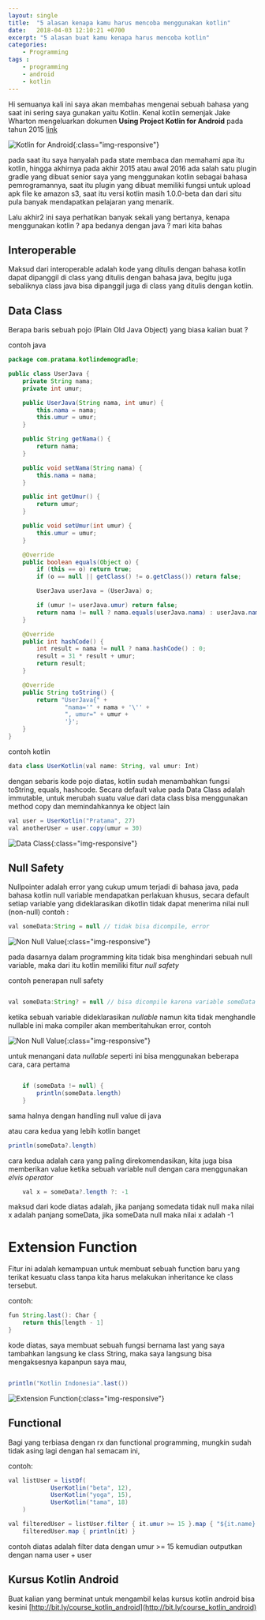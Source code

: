 ```yaml
---
layout: single
title:  "5 alasan kenapa kamu harus mencoba menggunakan kotlin"
date:   2018-04-03 12:10:21 +0700
excerpt: "5 alasan buat kamu kenapa harus mencoba kotlin"
categories: 
    - Programming
tags : 
    - programming
    - android
    - kotlin
---
```


Hi semuanya kali ini saya akan membahas mengenai sebuah bahasa yang saat ini sering saya gunakan yaitu Kotlin. Kenal kotlin semenjak Jake Wharton mengeluarkan dokumen **Using Project Kotlin for Android** pada tahun 2015 [link](https://docs.google.com/document/d/1ReS3ep-hjxWA8kZi0YqDbEhCqTt29hG8P44aA9W0DM8/edit#heading=h.96ldte2znfpc) 

![Kotlin for Android](/assets/images/jake_kotlin_android.png){:class="img-responsive"}

pada saat itu saya hanyalah pada state membaca dan memahami apa itu kotlin, hingga akhirnya pada akhir 2015 atau awal 2016 ada salah satu plugin gradle yang dibuat senior saya yang menggunakan kotlin sebagai bahasa pemrogramannya, saat itu plugin yang dibuat memiliki fungsi untuk upload apk file ke amazon s3, saat itu versi kotlin masih 1.0.0-beta dan dari situ pula banyak mendapatkan pelajaran yang menarik.

Lalu akhir2 ini saya perhatikan banyak sekali yang bertanya, kenapa menggunakan kotlin ? apa bedanya dengan java ? mari kita bahas

## Interoperable
Maksud dari interoperable adalah kode yang ditulis dengan bahasa kotlin dapat dipanggil di class yang ditulis dengan bahasa java, begitu juga sebaliknya class java bisa dipanggil juga di class yang ditulis dengan kotlin.

## Data Class
Berapa baris sebuah pojo (Plain Old Java Object) yang biasa kalian buat ? 

contoh java

```java
package com.pratama.kotlindemogradle;

public class UserJava {
    private String nama;
    private int umur;

    public UserJava(String nama, int umur) {
        this.nama = nama;
        this.umur = umur;
    }

    public String getNama() {
        return nama;
    }

    public void setNama(String nama) {
        this.nama = nama;
    }

    public int getUmur() {
        return umur;
    }

    public void setUmur(int umur) {
        this.umur = umur;
    }

    @Override
    public boolean equals(Object o) {
        if (this == o) return true;
        if (o == null || getClass() != o.getClass()) return false;

        UserJava userJava = (UserJava) o;

        if (umur != userJava.umur) return false;
        return nama != null ? nama.equals(userJava.nama) : userJava.nama == null;
    }

    @Override
    public int hashCode() {
        int result = nama != null ? nama.hashCode() : 0;
        result = 31 * result + umur;
        return result;
    }

    @Override
    public String toString() {
        return "UserJava{" +
                "nama='" + nama + '\'' +
                ", umur=" + umur +
                '}';
    }
}

```

contoh kotlin

```java
data class UserKotlin(val name: String, val umur: Int)
```

dengan sebaris kode pojo diatas, kotlin sudah menambahkan fungsi toString, equals, hashcode.
Secara default value pada Data Class adalah immutable, untuk merubah suatu value dari data class bisa menggunakan method copy dan memindahkannya ke object lain

```java
val user = UserKotlin("Pratama", 27)
val anotherUser = user.copy(umur = 30)
```

![Data Class](/assets/images/data_class.png){:class="img-responsive"}


## Null Safety
Nullpointer adalah error yang cukup umum terjadi di bahasa java, pada bahasa kotlin null variable mendapatkan perlakuan khusus, secara default setiap variable yang dideklarasikan dikotlin tidak dapat menerima nilai null (non-null) 
contoh :

```java
val someData:String = null // tidak bisa dicompile, error 

```

![Non Null Value](/assets/images/non_null.png){:class="img-responsive"}

pada dasarnya dalam programming kita tidak bisa menghindari sebuah null variable, maka dari itu kotlin memiliki fitur _null safety_

contoh penerapan null safety

```java

val someData:String? = null // bisa dicompile karena variable someData menjadi nullable
```

ketika sebuah variable dideklarasikan _nullable_ namun kita tidak menghandle nullable ini maka compiler akan memberitahukan error, contoh

![Non Null Value](/assets/images/nullable_unhandle.png){:class="img-responsive"}

untuk menangani data _nullable_ seperti ini bisa menggunakan beberapa cara, 
cara pertama

```java

    if (someData != null) {
        println(someData.length)
    }
```
sama halnya dengan handling null value di java

atau cara kedua yang lebih kotlin banget

```java
println(someData?.length)
```
cara kedua adalah cara yang paling direkomendasikan,
kita juga bisa memberikan  value ketika sebuah variable null dengan cara menggunakan _elvis operator_

```java
    val x = someData?.length ?: -1
```

maksud dari kode diatas adalah, jika panjang somedata tidak null maka nilai x adalah panjang someData, jika someData null maka nilai x adalah -1

# Extension Function
Fitur ini adalah kemampuan untuk membuat sebuah function baru yang terikat kesuatu class tanpa kita harus melakukan inheritance ke class tersebut.

contoh:

```java
fun String.last(): Char {
    return this[length - 1]
}

```
kode diatas, saya membuat sebuah fungsi bernama last yang saya tambahkan langsung ke class String, maka saya langsung bisa mengaksesnya kapanpun saya mau, 

```java

println("Kotlin Indonesia".last())

```

![Extension Function](/assets/images/extension_function.png){:class="img-responsive"}

## Functional
Bagi yang terbiasa dengan rx dan functional programming, mungkin sudah tidak asing lagi dengan hal semacam ini,

contoh:

```java
val listUser = listOf(
            UserKotlin("beta", 12),
            UserKotlin("yoga", 15),
            UserKotlin("tama", 18)
    )

val filteredUser = listUser.filter { it.umur >= 15 }.map { "${it.name} user" }
    filteredUser.map { println(it) }
```

contoh diatas adalah filter data dengan umur >= 15 kemudian outputkan dengan nama user + user

## Kursus Kotlin Android

Buat kalian yang berminat untuk mengambil kelas kursus kotlin android bisa kesini [http://bit.ly/course_kotlin_android](http://bit.ly/course_kotlin_android)
